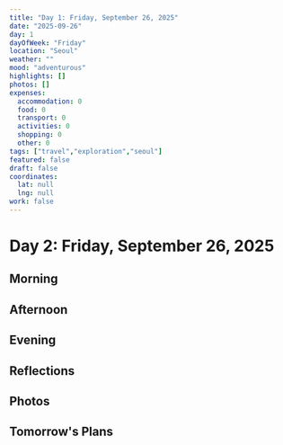 ```yaml
---
title: "Day 1: Friday, September 26, 2025"
date: "2025-09-26"
day: 1
dayOfWeek: "Friday"
location: "Seoul"
weather: ""
mood: "adventurous"
highlights: []
photos: []
expenses:
  accommodation: 0
  food: 0
  transport: 0
  activities: 0
  shopping: 0
  other: 0
tags: ["travel","exploration","seoul"]
featured: false
draft: false
coordinates:
  lat: null
  lng: null
work: false
---
```

# Day 2: Friday, September 26, 2025

## Morning

## Afternoon

## Evening

## Reflections

## Photos

## Tomorrow's Plans
